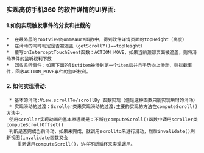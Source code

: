 ### 实现高仿手机360 的软件详情的UI界面:


####  1.如何实现触发事件的分发和拦截的
    *  在最外层的rootview的onmeaure函数中，得到软件详情页面的topHeight（高度）
    *  在滑动的同时判定是否被遮盖（getScrollY()==topHeight）
    *  覆写onInterceptTouchEvent函数：ACTION_MOVE，如果当前顶部页面被遮盖，则将滑动事件的监听权利下放
    *  回收监听事件：如果下面的listitem被滑到第一个item后并且手势向上滑动，则拦截事件，回收ACTION_MOVE事件的监听权利。 
  

####  2. 如何实现滑动:
     * 基本的滑动:View.scrollTo/scrollBy 函数实现（但是这种函数只能实现瞬时的滑动）
     * 实现滑动的过渡：Scroller类来实现滑动的过渡:主要的实现的方法在computeScroll()方法中，
     使用scroller实现动画的基本原理就是：不断在computeScroll()函数中调用scroller类computeScrollOffset()
     判断是否完成当前滑动，如果未完成，就调用scrollto来进行滑动，然后invalidate()刷新视图(invalidate函数又会
     	重新调用computeScroll()，这样不断循环来实现调用。